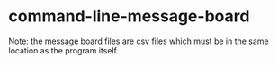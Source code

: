 # command-line-message-board

Note: the message board files are csv files which must be in the same location as the program itself.